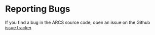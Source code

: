 Reporting Bugs
==============

If you find a bug in the ARCS source code, open an issue on the Github 
[issue tracker](http://github.com/calmsu/arcs/issues).
